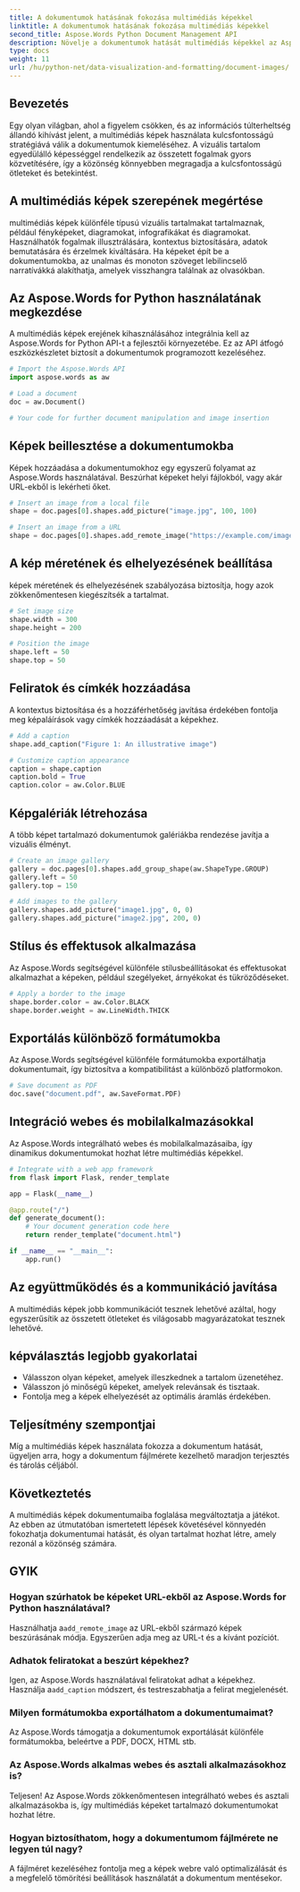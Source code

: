 ```yaml
---
title: A dokumentumok hatásának fokozása multimédiás képekkel
linktitle: A dokumentumok hatásának fokozása multimédiás képekkel
second_title: Aspose.Words Python Document Management API
description: Növelje a dokumentumok hatását multimédiás képekkel az Aspose.Words for Python használatával. Ismerje meg, hogyan lehet képeket beilleszteni, stílusozni és optimalizálni lépésről lépésre.
type: docs
weight: 11
url: /hu/python-net/data-visualization-and-formatting/document-images/
---
```


## Bevezetés

Egy olyan világban, ahol a figyelem csökken, és az információs túlterheltség állandó kihívást jelent, a multimédiás képek használata kulcsfontosságú stratégiává válik a dokumentumok kiemeléséhez. A vizuális tartalom egyedülálló képességgel rendelkezik az összetett fogalmak gyors közvetítésére, így a közönség könnyebben megragadja a kulcsfontosságú ötleteket és betekintést.

## A multimédiás képek szerepének megértése

multimédiás képek különféle típusú vizuális tartalmakat tartalmaznak, például fényképeket, diagramokat, infografikákat és diagramokat. Használhatók fogalmak illusztrálására, kontextus biztosítására, adatok bemutatására és érzelmek kiváltására. Ha képeket épít be a dokumentumokba, az unalmas és monoton szöveget lebilincselő narratívákká alakíthatja, amelyek visszhangra találnak az olvasókban.

## Az Aspose.Words for Python használatának megkezdése

A multimédiás képek erejének kihasználásához integrálnia kell az Aspose.Words for Python API-t a fejlesztői környezetébe. Ez az API átfogó eszközkészletet biztosít a dokumentumok programozott kezeléséhez.

```python
# Import the Aspose.Words API
import aspose.words as aw

# Load a document
doc = aw.Document()

# Your code for further document manipulation and image insertion
```

## Képek beillesztése a dokumentumokba

Képek hozzáadása a dokumentumokhoz egy egyszerű folyamat az Aspose.Words használatával. Beszúrhat képeket helyi fájlokból, vagy akár URL-ekből is lekérheti őket.

```python
# Insert an image from a local file
shape = doc.pages[0].shapes.add_picture("image.jpg", 100, 100)

# Insert an image from a URL
shape = doc.pages[0].shapes.add_remote_image("https://example.com/image.jpg", 100, 100)
```

## A kép méretének és elhelyezésének beállítása

képek méretének és elhelyezésének szabályozása biztosítja, hogy azok zökkenőmentesen kiegészítsék a tartalmat.

```python
# Set image size
shape.width = 300
shape.height = 200

# Position the image
shape.left = 50
shape.top = 50
```

## Feliratok és címkék hozzáadása

A kontextus biztosítása és a hozzáférhetőség javítása érdekében fontolja meg képaláírások vagy címkék hozzáadását a képekhez.

```python
# Add a caption
shape.add_caption("Figure 1: An illustrative image")

# Customize caption appearance
caption = shape.caption
caption.bold = True
caption.color = aw.Color.BLUE
```

## Képgalériák létrehozása

A több képet tartalmazó dokumentumok galériákba rendezése javítja a vizuális élményt.

```python
# Create an image gallery
gallery = doc.pages[0].shapes.add_group_shape(aw.ShapeType.GROUP)
gallery.left = 50
gallery.top = 150

# Add images to the gallery
gallery.shapes.add_picture("image1.jpg", 0, 0)
gallery.shapes.add_picture("image2.jpg", 200, 0)
```

## Stílus és effektusok alkalmazása

Az Aspose.Words segítségével különféle stílusbeállításokat és effektusokat alkalmazhat a képeken, például szegélyeket, árnyékokat és tükröződéseket.

```python
# Apply a border to the image
shape.border.color = aw.Color.BLACK
shape.border.weight = aw.LineWidth.THICK
```

## Exportálás különböző formátumokba

Az Aspose.Words segítségével különféle formátumokba exportálhatja dokumentumait, így biztosítva a kompatibilitást a különböző platformokon.

```python
# Save document as PDF
doc.save("document.pdf", aw.SaveFormat.PDF)
```

## Integráció webes és mobilalkalmazásokkal

Az Aspose.Words integrálható webes és mobilalkalmazásaiba, így dinamikus dokumentumokat hozhat létre multimédiás képekkel.

```python
# Integrate with a web app framework
from flask import Flask, render_template

app = Flask(__name__)

@app.route("/")
def generate_document():
    # Your document generation code here
    return render_template("document.html")

if __name__ == "__main__":
    app.run()
```

## Az együttműködés és a kommunikáció javítása

A multimédiás képek jobb kommunikációt tesznek lehetővé azáltal, hogy egyszerűsítik az összetett ötleteket és világosabb magyarázatokat tesznek lehetővé.

## képválasztás legjobb gyakorlatai

- Válasszon olyan képeket, amelyek illeszkednek a tartalom üzenetéhez.
- Válasszon jó minőségű képeket, amelyek relevánsak és tisztaak.
- Fontolja meg a képek elhelyezését az optimális áramlás érdekében.

## Teljesítmény szempontjai

Míg a multimédiás képek használata fokozza a dokumentum hatását, ügyeljen arra, hogy a dokumentum fájlmérete kezelhető maradjon terjesztés és tárolás céljából.

## Következtetés

A multimédiás képek dokumentumaiba foglalása megváltoztatja a játékot. Az ebben az útmutatóban ismertetett lépések követésével könnyedén fokozhatja dokumentumai hatását, és olyan tartalmat hozhat létre, amely rezonál a közönség számára.

## GYIK

### Hogyan szúrhatok be képeket URL-ekből az Aspose.Words for Python használatával?

 Használhatja a`add_remote_image` az URL-ekből származó képek beszúrásának módja. Egyszerűen adja meg az URL-t és a kívánt pozíciót.

### Adhatok feliratokat a beszúrt képekhez?

 Igen, az Aspose.Words használatával feliratokat adhat a képekhez. Használja a`add_caption` módszert, és testreszabhatja a felirat megjelenését.

### Milyen formátumokba exportálhatom a dokumentumaimat?

Az Aspose.Words támogatja a dokumentumok exportálását különféle formátumokba, beleértve a PDF, DOCX, HTML stb.

### Az Aspose.Words alkalmas webes és asztali alkalmazásokhoz is?

Teljesen! Az Aspose.Words zökkenőmentesen integrálható webes és asztali alkalmazásokba is, így multimédiás képeket tartalmazó dokumentumokat hozhat létre.

### Hogyan biztosíthatom, hogy a dokumentumom fájlmérete ne legyen túl nagy?

A fájlméret kezeléséhez fontolja meg a képek webre való optimalizálását és a megfelelő tömörítési beállítások használatát a dokumentum mentésekor.